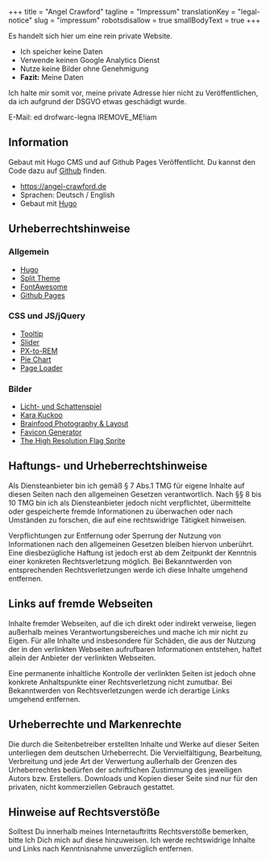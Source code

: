+++
title = "Angel Crawford"
tagline = "Impressum"
translationKey = "legal-notice"
slug = "impressum"
robotsdisallow = true
smallBodyText = true
+++

Es handelt sich hier um eine rein private Website.
* Ich speicher keine Daten
* Verwende keinen Google Analytics Dienst
* Nutze keine Bilder ohne Genehmigung
* **Fazit:** Meine Daten

Ich halte mir somit vor, meine private Adresse hier nicht zu Veröffentlichen, da ich aufgrund der DSGVO etwas geschädigt wurde.

E-Mail:
<span class="ltrText">
  e<!--- .com >@ -->d<span class="addSeparatorDot"></span>
  d<!-- kommentar@testfatte.de -->rof<!-- >@. -->warc<!-- >@. -->-legna<span class="addSeparatorAt"></span>
  l<span class="removeText">REMOVE_ME!</span>i<!-- kommentar@falle -->am
</span>

## Information
Gebaut mit Hugo CMS und auf Github Pages Veröffentlicht. Du kannst den Code dazu auf [Github](https://github.com/AngelCrawford/profilecard-public) finden.
* https://angel-crawford.de
* Sprachen: Deutsch / English
* Gebaut mit [Hugo](https://gohugo.io)

## Urheberrechtshinweise
### Allgemein
* [Hugo](https://gohugo.io)
* [Split Theme](https://onepagelove.com/split)
* [FontAwesome](https://fontawesome.com)
* [Github Pages](https://pages.github.com/)

### CSS und JS/jQuery
* [Tooltip](https://codepen.io/redouglas/pen/yyyXjm)
* [Slider](https://codepen.io/geekwen/pen/QNxymm)
* [PX-to-REM](https://daniellamb.com/experiments/px-to-rem-calc)
* [Pie Chart](https://codepen.io/ejsado/pen/cLrlm)
* [Page Loader](https://github.com/aarmea/mfw-singlepage)

### Bilder
* [Licht- und Schattenspiel](https://www.facebook.com/lichtundschattenspiel)
* [Kara Kuckoo](https://www.facebook.com/KaraKuckoo)
* [Brainfood Photography & Layout](https://www.facebook.com/BrainfoodPhotographyDesign)
* [Favicon Generator](https://realfavicongenerator.net)
* [The High Resolution Flag Sprite](https://www.freakflagsprite.com)

## Haftungs- und Urheberrechtshinweise
Als Diensteanbieter bin ich gemäß § 7 Abs.1 TMG für eigene Inhalte auf diesen Seiten nach den allgemeinen Gesetzen verantwortlich. Nach §§ 8 bis 10 TMG bin ich als Diensteanbieter jedoch nicht verpflichtet, übermittelte oder gespeicherte fremde Informationen zu überwachen oder nach Umständen zu forschen, die auf eine rechtswidrige Tätigkeit hinweisen.

Verpflichtungen zur Entfernung oder Sperrung der Nutzung von Informationen nach den allgemeinen Gesetzen bleiben hiervon unberührt. Eine diesbezügliche Haftung ist jedoch erst ab dem Zeitpunkt der Kenntnis einer konkreten Rechtsverletzung möglich. Bei Bekanntwerden von entsprechenden Rechtsverletzungen werde ich diese Inhalte umgehend entfernen.

## Links auf fremde Webseiten
Inhalte fremder Webseiten, auf die ich direkt oder indirekt verweise, liegen außerhalb meines Verantwortungsbereiches und mache ich mir nicht zu Eigen. Für alle Inhalte und insbesondere für Schäden, die aus der Nutzung der in den verlinkten Webseiten aufrufbaren Informationen entstehen, haftet allein der Anbieter der verlinkten Webseiten.

Eine permanente inhaltliche Kontrolle der verlinkten Seiten ist jedoch ohne konkrete Anhaltspunkte einer Rechtsverletzung nicht zumutbar. Bei Bekanntwerden von Rechtsverletzungen werde ich derartige Links umgehend entfernen.

## Urheberrechte und Markenrechte
Die durch die Seitenbetreiber erstellten Inhalte und Werke auf dieser Seiten unterliegen dem deutschen Urheberrecht. Die Vervielfältigung, Bearbeitung, Verbreitung und jede Art der Verwertung außerhalb der Grenzen des Urheberrechtes bedürfen der schriftlichen Zustimmung des jeweiligen Autors bzw. Erstellers. Downloads und Kopien dieser Seite sind nur für den privaten, nicht kommerziellen Gebrauch gestattet.

## Hinweise auf Rechtsverstöße
Solltest Du innerhalb meines Internetauftritts Rechtsverstöße bemerken, bitte Ich Dich mich auf diese hinzuweisen. Ich werde rechtswidrige Inhalte und Links nach Kenntnisnahme unverzüglich entfernen.
